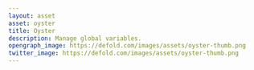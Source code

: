 ```yaml
---
layout: asset
asset: oyster
title: Oyster
description: Manage global variables.
opengraph_image: https://defold.com/images/assets/oyster-thumb.png
twitter_image: https://defold.com/images/assets/oyster-thumb.png
---
```

